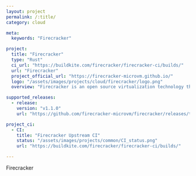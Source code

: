 ```yaml
---
layout: project
permalink: /:title/
category: cloud

meta:
  keywords: "Firecracker"

project:
  title: "Firecracker"
  type: "Rust"
  ci_url: "https://buildkite.com/firecracker/firecracker-ci/builds/"
  url: "Firecracker"
  project_official_url: "https://firecracker-microvm.github.io/"
  logo: "/assets/images/projects/cloud/firecracker/logo.png"
  overview: "Firecracker is an open source virtualization technology that is purpose-built for creating and managing secure, multi-tenant container and function-based services."

supported_releases:
  - release:
    version: "v1.1.0"
    url: "https://github.com/firecracker-microvm/firecracker/releases/tag/v1.1.0"

project_ci:
  - CI:
    title: "Firecracker Upstream CI"
    status: "/assets/images/projects/common/CI_status.png"
    url: "https://buildkite.com/firecracker/firecracker-ci/builds/"

---
```


<p>Firecracker</p>
